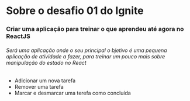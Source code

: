 #   Sobre o desafio 01 do Ignite
### Criar uma aplicação para treinar o que aprendeu até agora no ReactJS
###### Será uma aplicação onde o seu principal o bjetivo é uma pequena aplicação de atividade a fazer, para treinar um pouco mais sobre manipulação do estado no React

 - Adicionar um nova tarefa
 - Remover uma tarefa
 - Marcar e desmarcar uma terefa como concluída

